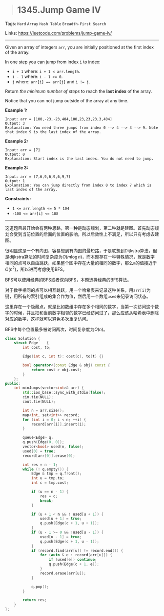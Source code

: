 > # 1345.Jump Game IV

Tags: `Hard` `Array` `Hash Table` `Breadth-First Search`

Links: https://leetcode.com/problems/jump-game-iv/

------

Given an array of integers `arr`, you are initially positioned at the first index of the array.

In one step you can jump from index `i` to index:

- `i + 1` where: `i + 1 < arr.length`.
- `i - 1` where: `i - 1 >= 0`.
- `j` where: `arr[i] == arr[j]` and `i != j`.

Return *the minimum number of steps* to reach the **last index** of the array.

Notice that you can not jump outside of the array at any time.

**Example 1:**

```
Input: arr = [100,-23,-23,404,100,23,23,23,3,404]
Output: 3
Explanation: You need three jumps from index 0 --> 4 --> 3 --> 9. Note that index 9 is the last index of the array.
```

**Example 2:**

```
Input: arr = [7]
Output: 0
Explanation: Start index is the last index. You do not need to jump.
```

**Example 3:**

```
Input: arr = [7,6,9,6,9,6,9,7]
Output: 1
Explanation: You can jump directly from index 0 to index 7 which is last index of the array.
```

**Constraints:**

- `1 <= arr.length <= 5 * 104`
- `-108 <= arr[i] <= 108`

-----

这道题目最开始会有两种思路，第一种是动态规划，第二种就是建图。首先动态规划会受到当前位置的后面的位置的影响，所以后效性上不满足，所以只有考虑去建图。

很明显这是一个有向图，容易想到有向图的最短路，于是联想到Dijkstra算法，但是dijkstra算法的时间复杂度为$O(m \log n)$，而本题存在一种特殊情况，就是数字相同的点可以自由跳跃，如果整个图中存在大量的相同的数字，那么`m`的值接近于$O(n^2)$，所以进而考虑使用BFS。

BFS可以使用经典的BFS或者双向BFS，本题选择经典的BFS算法。

对于数字相同的点可以相互跳跃，用一个哈希表来记录这种关系，用`arr[i]`为键，用所有的索引组成的集合作为值，然后用一个数组`used`来记录访问状态。

这里存在一个隐藏点，就是比如数组中存在多个相同的数字，当第一次访问这个数字的时候，并且把和当前数字相邻的数字已经访问过了，那么应该从哈希表中删除对应的数字，这样就可以避免多次重复访问。

BFS中每个位置最多被访问两次，时间复杂度为$O(n)$。

```c++
class Solution {
    struct Edge    {
        int cost, to;

        Edge(int c, int t): cost(c), to(t) {}

        bool operator<(const Edge & obj) const {
            return cost > obj.cost;
        }
    };
public:
    int minJumps(vector<int>& arr) {
        std::ios_base::sync_with_stdio(false);
        cin.tie(NULL);
        cout.tie(NULL);

        int n = arr.size();
        map<int, set<int>> record;
        for (int i = 0; i < n; ++i) {
            record[arr[i]].insert(i);
        }

        queue<Edge> q;
        q.push(Edge(0, 0));
        vector<bool> used(n, false);
        used[0] = true;
        record[arr[0]].erase(0);

        int res = n - 1;
        while (! q.empty()) {
            Edge & tmp = q.front(); 
            int u = tmp.to;
            int c = tmp.cost;

            if (u == n - 1) {
                res = c;
                break;
            }

            if (u + 1 < n && ! used[u + 1]) {
                used[u + 1] = true;
                q.push(Edge(c + 1, u + 1));
            }
            if (u - 1 >= 0 && !used[u - 1]) {
                used[u - 1] = true;
                q.push(Edge(c + 1, u - 1));
            }
            if (record.find(arr[u]) != record.end()) {
                for (auto & e : record[arr[u]]) {
                    if (used[e]) continue;
                    q.push(Edge(c + 1, e));
                }
                record.erase(arr[u]);
            }

            q.pop();
        }

        return res;
    }
};
```

